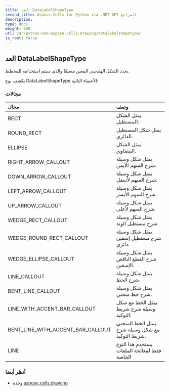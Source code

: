 ```yaml
---
title: العد DataLabelShapeType
second_title: Aspose.Cells for Python via .NET API المراجع
description:
type: docs
weight: 800
url: /ar/python-net/aspose.cells.drawing/datalabelshapetype/
is_root: false
---
```

##  العد DataLabelShapeType
يحدد الشكل الهندسي المعين مسبقًا والذي سيتم استخدامه للمخطط.



يكشف نوع DataLabelShapeType الأعضاء التالية:

###  مجالات
| مجال| وصف|
| :- | :- |
| RECT | يمثل الشكل المستطيل.|
| ROUND_RECT | يمثل شكل المستطيل الدائري.|
| ELLIPSE | يمثل الشكل البيضاوي.|
| RIGHT_ARROW_CALLOUT | يمثل شكل وسيلة شرح السهم الأيمن.|
| DOWN_ARROW_CALLOUT | يمثل شكل وسيلة شرح السهم لأسفل.|
| LEFT_ARROW_CALLOUT | يمثل شكل وسيلة شرح السهم الأيسر.|
| UP_ARROW_CALLOUT | يمثل شكل وسيلة شرح السهم لأعلى.|
| WEDGE_RECT_CALLOUT | يمثل شكل وسيلة شرح مستطيل الوتد.|
| WEDGE_ROUND_RECT_CALLOUT | يمثل شكل وسيلة شرح مستطيل إسفين دائري.|
| WEDGE_ELLIPSE_CALLOUT | يمثل شكل وسيلة شرح القطع الناقص الإسفين.|
| LINE_CALLOUT | يمثل شكل وسيلة شرح الخط.|
| BENT_LINE_CALLOUT | يمثل شكل وسيلة شرح خط منحني.|
| LINE_WITH_ACCENT_BAR_CALLOUT |يمثل الخط مع شكل وسيلة شرح شريط التوكيد.|
| BENT_LINE_WITH_ACCENT_BAR_CALLOUT | يمثل الخط المنحني مع شكل وسيلة شرح شريط التوكيد.|
| LINE | يستخدم هذا النوع فقط لمعالجة الملفات الخاصة|



###  أنظر أيضا
* وحدة [aspose.cells.drawing](..)
